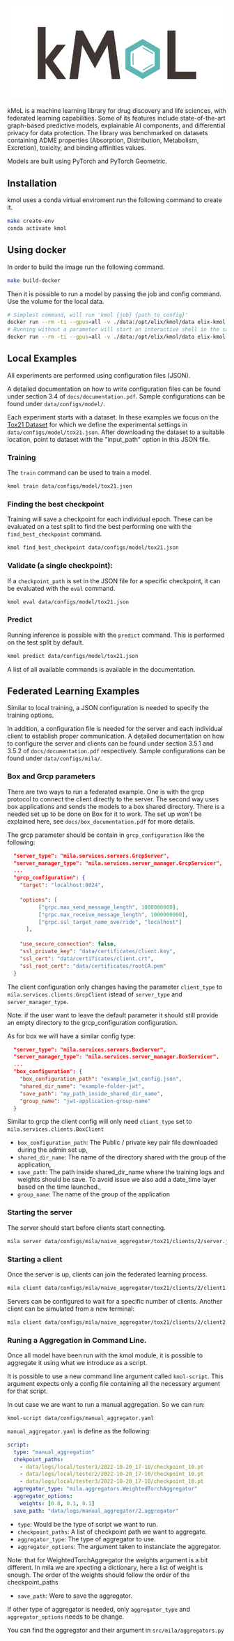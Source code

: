 ![](docs/logo.png)
--------------------------------------------------------------------------------

kMoL is a machine learning library for drug discovery and life sciences, with federated learning capabilities.
Some of its features include state-of-the-art graph-based predictive models, explainable AI components, and differential privacy for data protection.
The library was benchmarked on datasets containing ADME properties (Absorption, Distribution, Metabolism, Excretion), toxicity, and binding affinities values.

Models are built using PyTorch and PyTorch Geometric.

## Installation
kmol uses a conda virtual enviroment run the following command to create it.
```bash
make create-env
conda activate kmol
```

## Using docker

In order to build the image run the following command.

```bash
make build-docker
```

Then it is possible to run a model by passing the job and config command. Use the volume
for the local data.

```bash
# Simplest command, will run 'kmol {job} {path_to_config}'
docker run --rm -ti --gpus=all -v ./data:/opt/elix/kmol/data elix-kmol:1.1.4 {job} {path_to_config}
# Running without a parameter will start an interactive shell in the same environment
docker run --rm -ti --gpus=all -v ./data:/opt/elix/kmol/data elix-kmol:1.1.4
```


## Local Examples

All experiments are performed using configuration files (JSON).

A detailed documentation on how to write configuration files can be found under section 3.4 of `docs/documentation.pdf`.
Sample configurations can be found under `data/configs/model/`.

Each experiment starts with a dataset.
In these examples we focus on the [Tox21 Dataset](https://tripod.nih.gov/tox21/challenge/data.jsp) for which we define the experimental settings in `data/configs/model/tox21.json`.
After downloading the dataset to a suitable location, point to dataset with the "input_path" option in this JSON file.

### Training
The `train` command can be used to train a model.

```bash
kmol train data/configs/model/tox21.json
```

### Finding the best checkpoint
Training will save a checkpoint for each individual epoch.
These can be evaluated on a test split to find the best performing one with the `find_best_checkpoint` command.

```bash
kmol find_best_checkpoint data/configs/model/tox21.json
```

### Validate (a single checkpoint):
If a `checkpoint_path` is set in the JSON file for a specific checkpoint, it can be evaluated with the `eval` command.

```bash
kmol eval data/configs/model/tox21.json
```

### Predict
Running inference is possible with the `predict` command.
This is performed on the test split by default.

```bash
kmol predict data/configs/model/tox21.json
```

A list of all available commands is available in the documentation.

## Federated Learning Examples

Similar to local training, a JSON configuration is needed to specify the training options.

In addition, a configuration file is needed for the server and each individual client to establish proper communication.
A detailed documentation on how to configure the server and clients can be found under section 3.5.1 and 3.5.2 of `docs/documentation.pdf` respectively.
Sample configurations can be found under `data/configs/mila/`.

### Box and Grcp parameters

There are two ways to run a federated example. One is with the grcp protocol to connect the client directly to the server. The second way uses box applications and sends the models to a box shared directory.  There is a needed set up to be done on Box for it to work. The set up won't be explained here, see `docs/box_documentation.pdf` for more details.

The grcp parameter should be contain in `grcp_configuration` like the following:

```json
  "server_type": "mila.services.servers.GrcpServer",
  "server_manager_type": "mila.services.server_manager.GrcpServicer",
  ...
  "grcp_configuration": {
    "target": "localhost:8024",

    "options": [
          ["grpc.max_send_message_length", 1000000000],
          ["grpc.max_receive_message_length", 1000000000],
          ["grpc.ssl_target_name_override", "localhost"]
      ],

    "use_secure_connection": false,
    "ssl_private_key": "data/certificates/client.key",
    "ssl_cert": "data/certificates/client.crt",
    "ssl_root_cert": "data/certificates/rootCA.pem"
  }
```

The client configuration only changes having the parameter `client_type` to `mila.services.clients.GrcpClient` istead of `server_type` and `server_manager_type`.

Note: if the user want to leave the default parameter it should still provide an empty directory to the grcp_configuration configuration.


As for box we will have a similar config type:


```json
  "server_type": "mila.services.servers.BoxServer",
  "server_manager_type": "mila.services.server_manager.BoxServicer",
  ...
  "box_configuration": {
    "box_configuration_path": "example_jwt_config.json",
    "shared_dir_name": "example-folder-jwt",
    "save_path": "my_path_inside_shared_dir_name",
    "group_name": "jwt-application-group-name"
  }
```

Similar to grcp the client config will only need `client_type` set to `mila.services.clients.BoxClient`

- `box_configuration_path`: The Public / private key pair file downloaded during the admin set up,
- `shared_dir_name`: The name of the directory shared with the group of the application,
- `save_path`: The path inside shared_dir_name where the training logs and weights should be save. To avoid issue we also add a date_time layer based on the time launched.,
- `group_name`: The name of the group of the application


### Starting the server
The server should start before clients start connecting.

```bash
mila server data/configs/mila/naive_aggregator/tox21/clients/2/server.json
```

### Starting a client
Once the server is up, clients can join the federated learning process.
```bash
mila client data/configs/mila/naive_aggregator/tox21/clients/2/client1.json
```

Servers can be configured to wait for a specific number of clients.
Another client can be simulated from a new terminal:
```bash
mila client data/configs/mila/naive_aggregator/tox21/clients/2/client2.json
```

### Runing a Aggregation in Command Line.

Once all model have been run with the kmol module, it is possible to aggregate it using
what we introduce as a script.

It is possible to use a new command line argument called `kmol-script`. This argument
expects only a config file containing all the necessary argument for that script.

In out case we are want to run a manual aggregation. So we can run:

```
kmol-script data/configs/manual_aggregator.yaml
```

`manual_aggregator.yaml` is define as the following:

```yaml
script:
  type: "manual_aggregation"
  chekpoint_paths:
    - data/logs/local/tester1/2022-10-20_17-10/checkpoint_10.pt
    - data/logs/local/tester2/2022-10-20_17-10/checkpoint_10.pt
    - data/logs/local/tester3/2022-10-20_17-10/checkpoint_10.pt
  aggregator_type: "mila.aggregators.WeightedTorchAggregator"
  aggregator_options:
    weights: [0.8, 0.1, 0.1]
  save_path: "data/logs/manual_aggregator/2.aggregator"

```

- `type`: Would be the type of script we want to run.
- `checkpoint_paths`: A list of checkpoint path we want to aggregate.
- `aggregator_type`: The type of aggregator to use.
- `aggregator_options`: The argument taken to instanciate the aggregator.

Note: that for WeightedTorchAggregator the weights argument is a bit different.
In mila we are xpecting a dictionary, here a list of weight is enough. The order of
the weights should follow the order of the checkpoint_paths

- `save_path`: Were to save the aggregator.

If other type of aggregator is needed, only `aggregator_type` and `aggregator_options`
needs to be change.

You can find the aggregator and their argument in `src/mila/aggregators.py`
